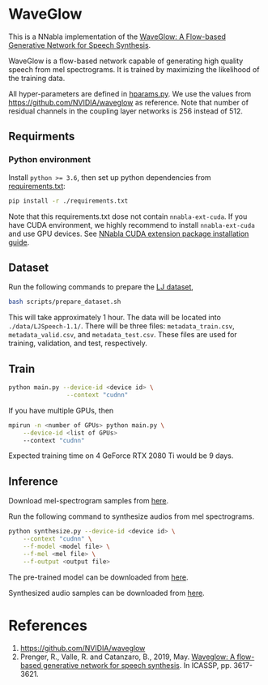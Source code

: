 # WaveGlow

This is a NNabla implementation of the [WaveGlow: A Flow-based Generative Network for Speech Synthesis](https://arxiv.org/pdf/1811.00002).

WaveGlow is a flow-based network capable of generating high quality speech from mel spectrograms. It is trained by maximizing the likelihood of the training data.

All hyper-parameters are defined in [hparams.py](./hparams.py). We use the values from https://github.com/NVIDIA/waveglow as reference. Note that number of residual channels in the coupling layer networks is 256 instead of 512.



## Requirments
### Python environment
Install `python >= 3.6`, then set up python dependencies from [requirements.txt](./requirements.txt):

```bash
pip install -r ./requirements.txt
```
Note that this requirements.txt dose not contain `nnabla-ext-cuda`.
If you have CUDA environment, we highly recommend to install `nnabla-ext-cuda` and use GPU devices.
See [NNabla CUDA extension package installation guide](https://nnabla.readthedocs.io/en/latest/python/pip_installation_cuda.html).

## Dataset
Run the following commands to prepare the [LJ dataset](https://keithito.com/LJ-Speech-Dataset/),
```bash
bash scripts/prepare_dataset.sh
```
This will take approximately 1 hour. The data will be located into `./data/LJSpeech-1.1/`. There will be three files: `metadata_train.csv`, `metadata_valid.csv`, and `metadata_test.csv`. These files are used for training, validation, and test, respectively.

## Train
```bash
python main.py --device-id <device id> \
                --context "cudnn"
```
If you have multiple GPUs, then 
```bash
mpirun -n <number of GPUs> python main.py \
    --device-id <list of GPUs>
    --context "cudnn"
```
Expected training time on 4 GeForce RTX 2080 Ti would be 9 days.

## Inference
Download mel-spectrogram samples from [here](https://nnabla.org/pretrained-models/nnabla-examples/speech-synthesis/TTS/waveglow/mel_samples.7z).

Run the following command to synthesize audios from mel spectrograms.

```bash
python synthesize.py --device-id <device id> \
    --context "cudnn" \
    --f-model <model file> \
    --f-mel <mel file> \
    --f-output <output file>
```

The pre-trained model can be downloaded from [here](https://nnabla.org/pretrained-models/nnabla-examples/speech-synthesis/TTS/waveglow/model.h5).



Synthesized audio samples can be downloaded from [here](https://nnabla.org/pretrained-models/nnabla-examples/speech-synthesis/TTS/waveglow/samples.7z).

# References
1. https://github.com/NVIDIA/waveglow
2. Prenger, R., Valle, R. and Catanzaro, B., 2019, May. [Waveglow: A flow-based generative network for speech synthesis](https://arxiv.org/abs/1811.00002). In ICASSP, pp. 3617-3621.